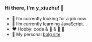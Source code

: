 ### Hi there, I'm y_xiuzhu! 👋

- 🔭 I’m currently looking for a job now.
- 🌱 I’m currently learning JavaScript.
- ❤️ Hobby: code & 🎾 & 🍖 🍒 
- 👋 My personal [bolg site](http://yxiuzhu.top)
<!--
**yxiuzhu/yxiuzhu** is a ✨ _special_ ✨ repository because its `README.md` (this file) appears on your GitHub profile.

Here are some ideas to get you started:

- 🔭 I’m currently looking for a job now.
- 🌱 I’m currently learning JavaScript.
- 👯 I’m looking to collaborate on ...
- 🤔 I’m looking for help with ...
- 💬 Ask me about ...
- 📫 How to reach me: ...
- 😄 Pronouns: ...
- ⚡ Fun fact: ...
-->
